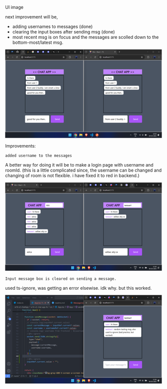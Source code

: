 UI image 

next improvement will be, 
- adding usernames to messages (done)
- clearing the input boxes after sending msg (done)
- most recent msg is on focus and the messages are scolled down to the bottom-most/latest msg.

![alt text](image.png)

Improvements:

```
added username to the messages
```
A better way for doing it will be to make a login page with username and roomId.
(this is a little complicated since, the username can be changed and changing of room is not flexible. i have fixed it to red in backend.)

![alt text]({E69C61A6-290C-40AD-A96D-1146FFD71EF6}.png)

```
Input message box is cleared on sending a message.
```
used ts-ignore, was getting an error elsewise. idk why. but this worked.

![alt text](image-1.png)
